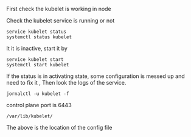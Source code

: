 First check the kubelet is working in node 

Check the kubelet service is running or not
```
service kubelet status
systemctl status kubelet
```

It it is inactive, start it by 
```
service kubelet start
systemctl start kubelet
```


If the status is in activating state, some configuration is messed up and need to fix it , Then look the logs of the service. 

```
jornalctl -u kubelet -f 
```


control plane port is 6443

```
/var/lib/kubelet/
```
The above is the location of the config file 
